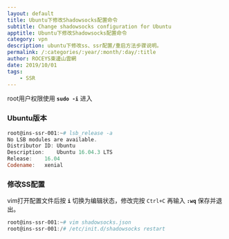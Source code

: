 ```yaml
---
layout: default
title: Ubuntu下修改Shadowsocks配置命令
subtitle: Change shadowsocks configuration for Ubuntu
apptitle: Ubuntu下修改Shadowsocks配置命令
category: vpn
description: ubuntu下修改ss、ssr配置/重启方法步骤说明。
permalink: /:categories/:year/:month/:day/:title
author: ROCEYS東邊山雲網
date: 2019/10/01
tags:
    - SSR
---
```


root用户权限使用 **`sudo -i`** 进入

### Ubuntu版本

```powershell
root@ins-ssr-001:~# lsb_release -a
No LSB modules are available.
Distributor ID:	Ubuntu
Description:	Ubuntu 16.04.3 LTS
Release:	16.04
Codename:	xenial
```

### 修改SS配置

vim打开配置文件后按 **`i`** 切换为编辑状态，修改完按 `Ctrl+C` 再输入 **`:wq`** 保存并退出。

```powershell
root@ins-ssr-001:~# vim shadowsocks.json
root@ins-ssr-001:/# /etc/init.d/shadowsocks restart
```
